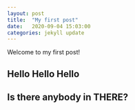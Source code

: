 ```yaml
---
layout: post
title:  "My first post"
date:   2020-09-04 15:03:00
categories: jekyll update
---
```

Welcome to my first post!

## Hello Hello Hello 

## Is there anybody in THERE?